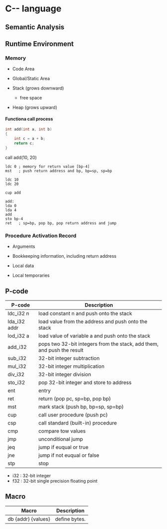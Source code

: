 # C-- language

## Semantic Analysis

## Runtime Environment

### Memory
- Code Area

- Global/Static Area

- Stack (grows downward)
  
  - free space

- Heap (grows upward)

#### Functiona call process

```C
int add(int a, int b)
{
    int c = a + b;
    return c;
}
```

call add(10, 20)

```
ldc 0 ; memory for return value [bp-4]
mst   ; push return address and bp, bp=sp, sp=bp

ldc 10
ldc 20

cup add

add:
lda 0
lda 4
add
sto bp-4
ret   ; sp=bp, pop bp, pop return address and jump

```

### Procedure Activation Record
- Arguments

- Bookkeeping information, including return address

- Local data

- Local temporaries


## P-code
| P-code | Description |
|-|-|
| ldc_i32 n| load constant n and push onto the stack|
| lda_i32 addr| load value from the address and push onto the stack|
| lod_i32 a| load value of variable a and push onto the stack|
| add_i32 | pops two 32-bit integers from the stack, add them, and push the result |
| sub_i32 | 32-bit integer subtraction|
| mul_i32 | 32-bit integer multiplication |
| div_i32 | 32-bit integer division |
| sto_i32 | pop 32-bit integer and store to address |
| ent | entry |
| ret | return (pop pc, sp=bp, pop bp)|
| mst | mark stack (push bp, bp=sp, sp=bp) |
| cup | call user procedure (push pc)|
| csp | call standard (built-in) procedure |
| cmp | compare tow values |
| jmp | unconditional jump |
| jeq | jump if euqual or true |
| jne | jump if not euqual or false|
| stp | stop |

- i32 : 32-bit integer
- f32 : 32-bit single precision floating point

## Macro

| Macro | Description |
| - | - |
| db {addr} {values} | define bytes. |






